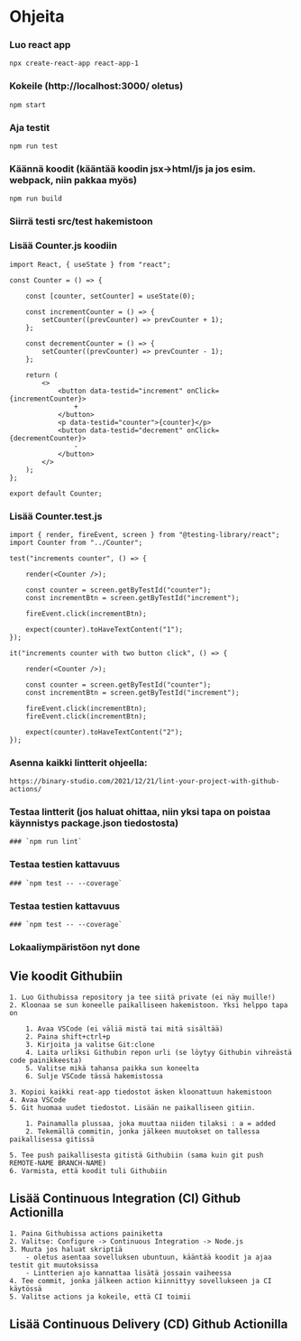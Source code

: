 # Ohjeita

### Luo react app 

    npx create-react-app react-app-1

### Kokeile (http://localhost:3000/ oletus) 

    npm start 

### Aja testit 

    npm run test 

### Käännä koodit (kääntää koodin jsx->html/js ja jos esim. webpack, niin pakkaa myös)

    npm run build 

### Siirrä testi src/test hakemistoon

### Lisää Counter.js koodiin

    import React, { useState } from "react";

    const Counter = () => {

        const [counter, setCounter] = useState(0);

        const incrementCounter = () => {
            setCounter((prevCounter) => prevCounter + 1);
        };

        const decrementCounter = () => {
            setCounter((prevCounter) => prevCounter - 1);
        };

        return (
            <>
                <button data-testid="increment" onClick={incrementCounter}>
                    +
                </button>
                <p data-testid="counter">{counter}</p>
                <button data-testid="decrement" onClick={decrementCounter}>
                    -
                </button>
            </>
        );
    };

    export default Counter;

### Lisää Counter.test.js

    import { render, fireEvent, screen } from "@testing-library/react";
    import Counter from "../Counter";

    test("increments counter", () => {
    
        render(<Counter />);

        const counter = screen.getByTestId("counter");
        const incrementBtn = screen.getByTestId("increment");

        fireEvent.click(incrementBtn);

        expect(counter).toHaveTextContent("1");
    });

    it("increments counter with two button click", () => {
    
        render(<Counter />);

        const counter = screen.getByTestId("counter");
        const incrementBtn = screen.getByTestId("increment");

        fireEvent.click(incrementBtn);
        fireEvent.click(incrementBtn); 
        
        expect(counter).toHaveTextContent("2");
    });

### Asenna kaikki lintterit ohjeella:

    https://binary-studio.com/2021/12/21/lint-your-project-with-github-actions/

### Testaa lintterit (jos haluat ohittaa, niin yksi tapa on poistaa käynnistys package.json tiedostosta)

    ### `npm run lint`

### Testaa testien kattavuus    
    
    ### `npm test -- --coverage`

### Testaa testien kattavuus    
    
    ### `npm test -- --coverage`

### Lokaaliympäristöon nyt done

## Vie koodit Githubiin

    1. Luo Githubissa repository ja tee siitä private (ei näy muille!)
    2. Kloonaa se sun koneelle paikalliseen hakemistoon. Yksi helppo tapa on 
    
        1. Avaa VSCode (ei väliä mistä tai mitä sisältää) 
        2. Paina shift+ctrl+p
        3. Kirjoita ja valitse Git:clone
        4. Laita urliksi Githubin repon urli (se löytyy Githubin vihreästä code painikkeesta)
        5. Valitse mikä tahansa paikka sun koneelta
        6. Sulje VSCode tässä hakemistossa

    3. Kopioi kaikki reat-app tiedostot äsken kloonattuun hakemistoon
    4. Avaa VSCode
    5. Git huomaa uudet tiedostot. Lisään ne paikalliseen gitiin.
        
        1. Painamalla plussaa, joka muuttaa niiden tilaksi : a = added
        2. Tekemällä commitin, jonka jälkeen muutokset on tallessa paikallisessa gitissä

    5. Tee push paikallisesta gitistä Githubiin (sama kuin git push REMOTE-NAME BRANCH-NAME)
    6. Varmista, että koodit tuli Githubiin 

## Lisää Continuous Integration (CI) Github Actionilla
    
    1. Paina Githubissa actions painiketta
    2. Valitse: Configure -> Continuous Integration -> Node.js
    3. Muuta jos haluat skriptiä
        - oletus asentaa sovelluksen ubuntuun, kääntää koodit ja ajaa testit git muutoksissa
        - Lintterien ajo kannattaa lisätä jossain vaiheessa
    4. Tee commit, jonka jälkeen action kiinnittyy sovellukseen ja CI käytössä
    5. Valitse actions ja kokeile, että CI toimii

## Lisää Continuous Delivery (CD) Github Actionilla



